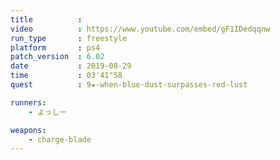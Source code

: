 ```yaml
---
title          :
video          : https://www.youtube.com/embed/gF1IDedqqnw
run_type       : freestyle
platform       : ps4
patch_version  : 6.02
date           : 2019-08-29
time           : 03'41"58
quest          : 9★-when-blue-dust-surpasses-red-lust

runners:
    - よっしー

weapons:
    - charge-blade
---
```

